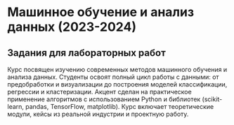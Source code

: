 # Машинное обучение и анализ данных (2023-2024)

## Задания для лабораторных работ
Курс посвящен изучению современных методов машинного обучения и анализа данных. Студенты освоят полный цикл работы с данными: от предобработки и визуализации до построения моделей классификации, регрессии и кластеризации. 
Акцент сделан на практическое применение алгоритмов с использованием Python и библиотек (scikit-learn, pandas, TensorFlow, matplotlib). 
Курс включает теоретические модули, кейсы из реальной индустрии и проектную работу.  
